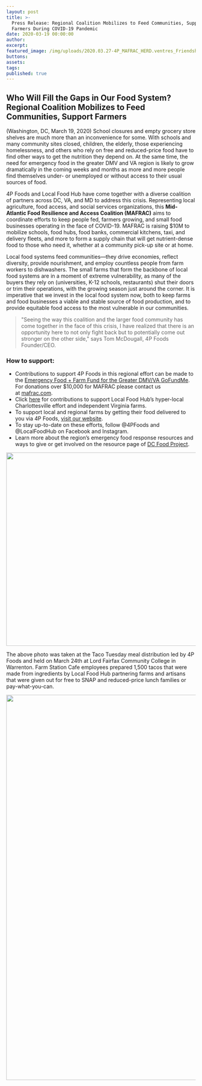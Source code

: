 ```yaml
---
layout: post
title: >-
  Press Release: Regional Coalition Mobilizes to Feed Communities, Support
  Farmers During COVID-19 Pandemic
date: 2020-03-19 00:00:00
author:
excerpt:
featured_image: /img/uploads/2020.03.27-4P_MAFRAC_HERD.ventres_FriendshipCt+Prospect-v2-14.jpg
buttons:
assets:
tags:
published: true
---
```


<div class="editable"><h2><strong>Who Will Fill the Gaps in Our Food System? Regional Coalition Mobilizes to Feed Communities, Support Farmers</strong></h2><p>(Washington, DC, March 19, 2020) School closures and empty grocery store shelves are much more than an inconvenience for some. With schools and many community sites closed, children, the elderly, those experiencing homelessness, and others who rely on free and reduced-price food have to find other ways to get the nutrition they depend on. At the same time, the need for emergency food in the greater DMV and VA region is likely to grow dramatically in the coming weeks and months as more and more people find themselves under- or unemployed or without access to their usual sources of food.</p><p>4P Foods and Local Food Hub have come together with a diverse coalition of partners across DC, VA, and MD to address this crisis. Representing local agriculture, food access, and social services organizations, this&nbsp;<strong>Mid-Atlantic Food Resilience and Access Coalition (MAFRAC)</strong>&nbsp;aims to coordinate efforts to keep people fed, farmers growing, and small food businesses operating in the face of COVID-19. MAFRAC is raising $10M to mobilize schools, food hubs, food banks, commercial kitchens, taxi, and delivery fleets, and more to form a supply chain that will get nutrient-dense food to those who need it, whether at a community pick-up site or at home.</p><p>Local food systems feed communities&mdash;they drive economies, reflect diversity, provide nourishment, and employ countless people from farm workers to dishwashers. The small farms that form the backbone of local food systems are in a moment of extreme vulnerability, as many of the buyers they rely on (universities, K-12 schools, restaurants) shut their doors or trim their operations, with the growing season just around the corner. It is imperative that we invest in the local food system now, both to keep farms and food businesses a viable and stable source of food production, and to provide equitable food access to the most vulnerable in our communities.</p><blockquote><p>"Seeing the way this coalition and the larger food community has come together in the face of this crisis, I have realized that there is an opportunity here to not only fight back but to potentially come out stronger on the other side," says Tom McDougall, 4P Foods Founder/CEO.&nbsp;</p></blockquote><h3>How to support:</h3><ul><li>Contributions to support 4P Foods in this regional effort can be made to the&nbsp;<a href="https://bit.ly/33DzsLf">Emergency Food + Farm Fund for the Greater DMV/VA GoFundMe</a>. For donations over $10,000 for MAFRAC please contact us at&nbsp;<a href="https://bit.ly/2wbFK8J">mafrac.com</a>.</li><li>Click&nbsp;<a href="https://www.localfoodhub.org/covid/">here</a>&nbsp;for contributions to support Local Food Hub&rsquo;s hyper-local Charlottesville effort and independent Virginia farms.</li><li>To support local and regional farms by getting their food delivered to you via 4P Foods,&nbsp;<a href="http://bit.ly/tryp4foods">visit our website</a>.</li><li>To stay up-to-date on these efforts, follow @4PFoods and @LocalFoodHub on Facebook and Instagram.</li><li>Learn more about the region&rsquo;s emergency food response resources and ways to give or get involved on the resource page of&nbsp;<a href="https://dcfoodproject.org/emergency-food-access">DC Food Project</a>.</li></ul><p><img width="751" height="514" src="/uploads/2020-03-09-4p-mafrac-herd-ventres-danieljamesdoherty-v2-6.jpg" /></p><p>The above photo was taken at the Taco Tuesday meal distribution led by 4P Foods and held on March 24th at Lord Fairfax Community College in Warrenton. Farm Station Cafe employees prepared 1,500 tacos that were made from ingredients by Local Food Hub partnering farms and artisans that were given out for free to SNAP and reduced-price lunch families or pay-what-you-can.</p><p><img width="1024" height="1024" src="/uploads/mid-atlantic-food-resilience-and-access-coalition1-1024x1024.png" /></p></div>